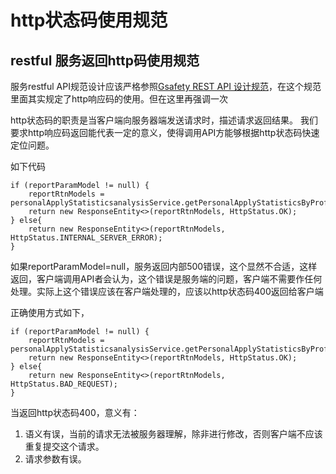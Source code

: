 # http状态码使用规范

## restful 服务返回http码使用规范

服务restful API规范设计应该严格参照[Gsafety REST API 设计规范](http://172.18.3.103/vNextDevTechs/Cooperation/blob/master/docs/Gsafety-REST-API-design-rules.md)，在这个规范里面其实规定了http响应码的使用。但在这里再强调一次

http状态码的职责是当客户端向服务器端发送请求时，描述请求返回结果。
我们要求http响应码返回能代表一定的意义，使得调用API方能够根据http状态码快速定位问题。

如下代码

```
if (reportParamModel != null) {
    reportRtnModels = personalApplyStatisticsanalysisService.getPersonalApplyStatisticsByProfessionAndPurpose(reportParamModel);
    return new ResponseEntity<>(reportRtnModels, HttpStatus.OK);
} else{
    return new ResponseEntity<>(reportRtnModels, HttpStatus.INTERNAL_SERVER_ERROR);
}
```
如果reportParamModel=null，服务返回内部500错误，这个显然不合适，这样返回，客户端调用API者会认为，这个错误是服务端的问题，客户端不需要作任何处理。实际上这个错误应该在客户端处理的，应该以http状态码400返回给客户端

正确使用方式如下，
```
if (reportParamModel != null) {
    reportRtnModels = personalApplyStatisticsanalysisService.getPersonalApplyStatisticsByProfessionAndPurpose(reportParamModel);
    return new ResponseEntity<>(reportRtnModels, HttpStatus.OK);
} else{
    return new ResponseEntity<>(reportRtnModels, HttpStatus.BAD_REQUEST);
}
```
当返回http状态码400，意义有：

1. 语义有误，当前的请求无法被服务器理解，除非进行修改，否则客户端不应该重复提交这个请求。
2. 请求参数有误。